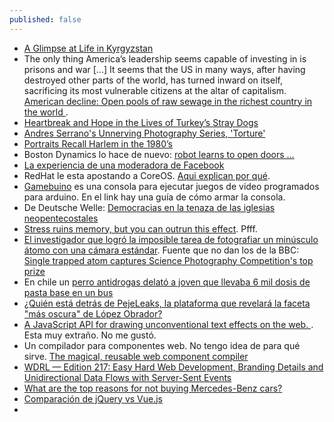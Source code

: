 ```yaml
---
published: false
---
```


- [A Glimpse at Life in Kyrgyzstan](https://www.featureshoot.com/2018/01/a-glimpse-at-life-in-kyrgyzstan/)
- The only thing America’s leadership seems capable of investing in is prisons and war [...] It seems that the US in many ways, after having destroyed other parts of the world, has turned inward on itself, sacrificing its most vulnerable citizens at the altar of capitalism. [ American decline: Open pools of raw sewage in the richest country in the world ](https://www.rt.com/op-ed/418572-us-decline-poverty-un/).
- [Heartbreak and Hope in the Lives of Turkey’s Stray Dogs](https://www.featureshoot.com/2017/12/heartbreak-hope-lives-turkeys-stray-dogs/)
- [Andres Serrano's Unnerving Photography Series, 'Torture'](https://www.featureshoot.com/2018/01/andres-serranos-unnerving-photography-series-torture/)
- [Portraits Recall Harlem in the 1980’s](https://www.featureshoot.com/2018/02/portraits-recall-harlem-in-the-1980s/)
- Boston Dynamics lo hace de nuevo: [robot learns to open doors ...](https://techcrunch.com/2018/02/12/boston-dynamics-newest-robot-learns-to-open-doors/)
- [La experiencia de una moderadora de Facebook](http://www.bbc.com/mundo/noticias-43002940)
- RedHat le esta apostando a CoreOS. [Aqui explican por qué](https://www.redhat.com/en/blog/coreos-bet).
- [Gamebuino](https://opensource.com/article/18/2/build-your-own-games-console-arduino) es una consola para ejecutar juegos de video programados para arduino. En el link hay una guía de cómo armar la consola.
- De Deutsche Welle: [Democracias en la tenaza de las iglesias neopentecostales](http://www.dw.com/es/democracias-en-la-tenaza-de-las-iglesias-neopentecostales/a-42522738)
- [Stress ruins memory, but you can outrun this effect](https://www.zmescience.com/science/stress-memory-exercise/). Pfff.
- [El investigador que logró la imposible tarea de fotografiar un minúsculo átomo con una cámara estándar](http://www.bbc.com/mundo/noticias-43073262). Fuente que no dan los de la BBC: [Single trapped atom captures Science Photography Competition's top prize](https://www.epsrc.ac.uk/newsevents/news/single-trapped-atom-captures-science-photography-competitions-top-prize/)
- En chile un [perro antidrogas delató a joven que llevaba 6 mil dosis de pasta base en un bus ](http://www.biobiochile.cl/noticias/nacional/region-de-tarapaca/2018/02/15/perro-antidrogas-delato-a-joven-que-llevaba-6-mil-dosis-de-pasta-base-en-un-bus.shtml)
- [ ¿Quién está detrás de PejeLeaks, la plataforma que revelará la faceta "más oscura" de López Obrador? ](https://actualidad.rt.com/actualidad/263046-peje-leaks-plataforma-elecciones-mexico-lopez-obrador)
- [A JavaScript API for drawing unconventional text effects on the web. ](https://blotter.js.org/). Esta muy extraño. No me gustó.
- Un compilador para componentes web. No tengo idea de para qué sirve. [The magical, reusable web component compiler](https://stenciljs.com/)
- [WDRL — Edition 217: Easy Hard Web Development, Branding Details and Unidirectional Data Flows with Server-Sent Events](https://wdrl.info/archive/217)
- [What are the top reasons for not buying Mercedes-Benz cars?](https://www.quora.com/What-are-the-top-reasons-for-not-buying-Mercedes-Benz-cars)
- [Comparación de jQuery vs Vue.js](https://www.smashingmagazine.com/2018/02/jquery-vue-javascript/)
- 
